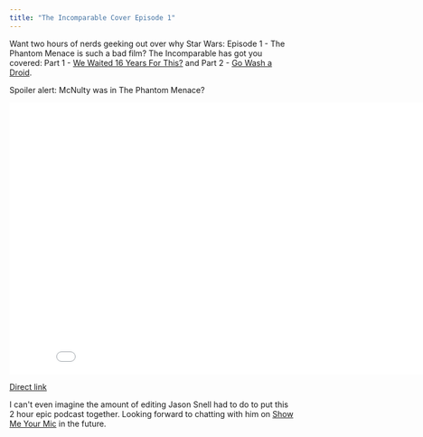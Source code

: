 ```yaml
---
title: "The Incomparable Cover Episode 1"
---
```

<p>Want two hours of nerds geeking out over why Star Wars: Episode 1 - The Phantom Menace is such a bad film? The Incomparable has got you covered: Part 1 - <a href="https://5by5.tv/incomparable/136">We Waited 16 Years For This?</a> and Part 2 - <a href="https://5by5.tv/incomparable/137">Go Wash a Droid</a>.</p>
<p>Spoiler alert: McNulty was in The Phantom Menace?</p>
<p><iframe width="853" height="480" src="//www.youtube.com/embed/KqSGFaBI9PM?rel=0" frameborder="0" allowfullscreen></iframe></p>
<p><a href="https://youtu.be/KqSGFaBI9PM">Direct link</a></p>
<p>I can't even imagine the amount of editing Jason Snell had to do to put this 2 hour epic podcast together. Looking forward to chatting with him on <a href="https://www.ssktn.com/category/smym/">Show Me Your Mic</a> in the future.</p>
